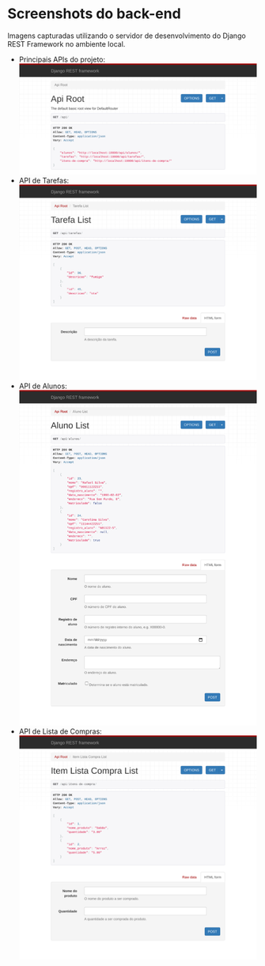# Screenshots do back-end

Imagens capturadas utilizando o servidor de desenvolvimento do Django REST
Framework no ambiente local.

- Principais APIs do projeto:
  ![Principais APIs](./principais-apis.png)
- API de Tarefas:
  ![API de Tarefas](./api-tarefas.png)
- API de Alunos:
  ![API de Alunos](./api-alunos.png)
- API de Lista de Compras:
  ![API de Lista de Compras](./api-lista-compras.png)
